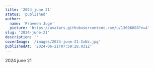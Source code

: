 ```yaml
---
title: '2024 june 21'
status: 'published'
author:
  name: 'Praveen Juge'
  picture: 'https://avatars.githubusercontent.com/u/13696888?v=4'
slug: '2024-june-21'
description: ''
coverImage: '/images/2024-june-21-IxNz.jpg'
publishedAt: '2024-06-21T07:59:28.031Z'
---
```


2024 june 21